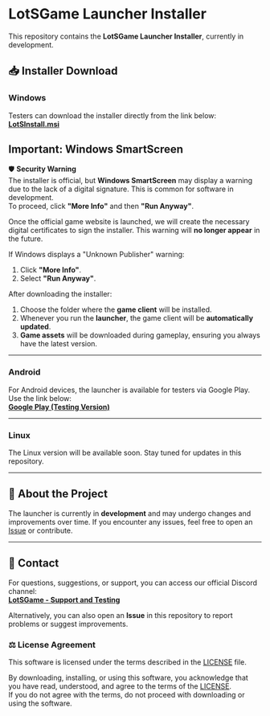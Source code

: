 # LotSGame Launcher Installer

This repository contains the **LotSGame Launcher Installer**, currently in development.

## 📥 Installer Download

### **Windows**
Testers can download the installer directly from the link below:  
[**LotSInstall.msi**](https://github.com/leanball/LotSGame/raw/refs/heads/main/LotSInstall.msi)  

## Important: Windows SmartScreen  
🛡️ **Security Warning**  
The installer is official, but **Windows SmartScreen** may display a warning due to the lack of a digital signature. This is common for software in development.  
To proceed, click **"More Info"** and then **"Run Anyway"**.  

Once the official game website is launched, we will create the necessary digital certificates to sign the installer. This warning will **no longer appear** in the future.  

If Windows displays a "Unknown Publisher" warning:  
1. Click **"More Info"**.  
2. Select **"Run Anyway"**.  

After downloading the installer:  
1. Choose the folder where the **game client** will be installed.  
2. Whenever you run the **launcher**, the game client will be **automatically updated**.  
3. **Game assets** will be downloaded during gameplay, ensuring you always have the latest version.  

---

### **Android**
For Android devices, the launcher is available for testers via Google Play. Use the link below:  
[**Google Play (Testing Version)**](https://play.google.com/apps/internaltest/4700379673975068225)

---

### **Linux**
The Linux version will be available soon. Stay tuned for updates in this repository.

---

## 🚀 About the Project

The launcher is currently in **development** and may undergo changes and improvements over time. If you encounter any issues, feel free to open an [Issue](https://github.com/leanball/LotSGame/issues) or contribute.

---

## 📢 Contact

For questions, suggestions, or support, you can access our official Discord channel:  
[**LotSGame - Support and Testing**](https://discord.gg/Uh4rMkes)

Alternatively, you can also open an **Issue** in this repository to report problems or suggest improvements.

### ⚖️ License Agreement

This software is licensed under the terms described in the [LICENSE](./LICENSE) file.  

By downloading, installing, or using this software, you acknowledge that you have read, understood, and agree to the terms of the [LICENSE](./LICENSE).  
If you do not agree with the terms, do not proceed with downloading or using the software.






